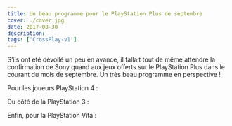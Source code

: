 ```yaml
---
title: Un beau programme pour le PlayStation Plus de septembre
cover: ./cover.jpg
date: 2017-08-30
description: 
tags: ['CrossPlay-v1']
---
```

S’ils ont été dévoilé un peu en avance, il fallait tout de même attendre la confirmation de Sony quand aux jeux offerts sur le PlayStation Plus dans le courant du mois de septembre. Un très beau programme en perspective !

Pour les joueurs PlayStation 4 :

Du côté de la PlayStation 3 :

Enfin, pour la PlayStation Vita :

 

